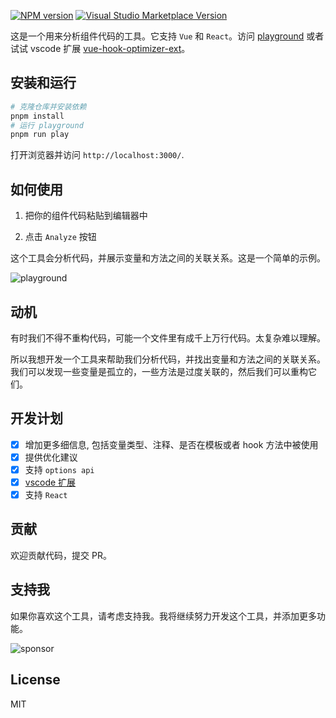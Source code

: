 [![NPM version](https://img.shields.io/npm/v/vue-hook-optimizer?color=a1b858&label=)](https://www.npmjs.com/package/vue-hook-optimizer)
<a href="https://marketplace.visualstudio.com/items?itemName=zcf0508.vue-hook-optimizer-ext" target="__blank"><img src="https://img.shields.io/visual-studio-marketplace/v/zcf0508.vue-hook-optimizer-ext.svg?color=eee&amp;label=VS%20Code%20Marketplace&logo=visual-studio-code" alt="Visual Studio Marketplace Version" /></a>

这是一个用来分析组件代码的工具。它支持 `Vue` 和 `React`。访问 [playground](vue-hook-optimizer.vercel.app/) 或者试试 vscode 扩展 [vue-hook-optimizer-ext](https://marketplace.visualstudio.com/items?itemName=zcf0508.vue-hook-optimizer-ext)。

## 安装和运行

```bash
# 克隆仓库并安装依赖
pnpm install
# 运行 playground
pnpm run play
```

打开浏览器并访问 `http://localhost:3000/`.

## 如何使用

1. 把你的组件代码粘贴到编辑器中

2. 点击 `Analyze` 按钮

这个工具会分析代码，并展示变量和方法之间的关联关系。这是一个简单的示例。

![playground](./images/playground1.png)

## 动机

有时我们不得不重构代码，可能一个文件里有成千上万行代码。太复杂难以理解。

所以我想开发一个工具来帮助我们分析代码，并找出变量和方法之间的关联关系。我们可以发现一些变量是孤立的，一些方法是过度关联的，然后我们可以重构它们。

## 开发计划

- [x] 增加更多细信息, 包括变量类型、注释、是否在模板或者 hook 方法中被使用
- [x] 提供优化建议
- [x] 支持 `options api`
- [x] [vscode 扩展](./packages/vscode)
- [x] 支持 `React`

## 贡献

欢迎贡献代码，提交 PR。

## 支持我

如果你喜欢这个工具，请考虑支持我。我将继续努力开发这个工具，并添加更多功能。

![sponsor](./images/sponsor.png)

## License

MIT
